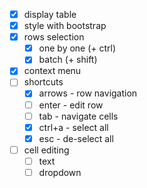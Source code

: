  - [x] display table
 - [x] style with bootstrap
 - [x] rows selection
   * [x] one by one (+ ctrl)
   * [x] batch (+ shift)
 - [x] context menu
 - [ ] shortcuts
   * [x] arrows - row navigation
   * [ ] enter - edit row
   * [ ] tab - navigate cells
   * [x] ctrl+a - select all
   * [x] esc - de-select all
 - [ ] cell editing
   * [ ] text
   * [ ] dropdown
